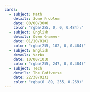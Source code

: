 ```yaml
---
cards:
  - subject: Math
    details: Some Problem
    date: 00/00/3000
    color: "rgba(255, 0, 0, 0.484);"
  - subject: English
    details: Some Grammer
    date: 01/10/0101
    color: "rgba(255, 102, 0, 0.484)"
  - subject: English
    details: Verbs
    date: 10/00/1010
    color: "rgba(255, 247, 0, 0.484)"
  - subject: Tech
    details: The Fediverse
    date: 22/38/0231
    color: "rgba(0, 89, 255, 0.269)"
---
```

